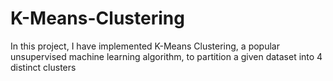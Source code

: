 # K-Means-Clustering
In this project, I have implemented K-Means Clustering, a popular unsupervised machine learning algorithm, to partition a given dataset into 4 distinct clusters
